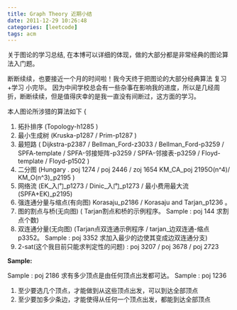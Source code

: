 ```yaml
---
title: Graph Theory 近期小结
date: 2011-12-29 10:26:48
categories: [leetcode]
tags: acm
---
```


关于图论的学习总结, 在本博可以详细的体现，做的大部分都是非常经典的图论算法入门题。

<!-- more -->

断断续续，也要接近一个月的时间啦！我今天终于把图论的大部分经典算法 复习+学习 小完毕。 因为中间学校总会有一些杂事在影响我的进度，所以是几经周折，断断续续，但是值得庆幸的是我一直没有间断过，这方面的学习。

本人图论所涉猎的算法如下 {

1. 拓扑排序  (Topology-h1285 )
2. 最小生成树 (Kruska-p1287 / Prim-p1287 )
3. 最短路 ( Dijkstra-p2387 / Bellman_Ford-z3033 / Bellman_Ford-p3259 / SPFA-template / SPFA-邻接矩阵-p3259 / SPFA-邻接表-p3259 / Floyd-template / Floyd-p1502 )
4. 二分图 (Hungary . poj 1274 / poj 2446 / zoj 1654   KM_CA_poj 2195O(n^4)/ KM_O(n^3)_p2195 )
5. 网络流 (EK_入门_p1273 / Dinic_入门_p1273 / 最小费用最大流(SPFA+EK)_p2195)
6. 强连通分量与缩点(有向图) Korasaju_p2186 / Korasaju and Tarjan_p1236 。 
7. 图的割点与桥(无向图)  ( Tarjan割点和桥的示例程序。 Sample : poj 144 求割点个数)
8. 双连通分量(无向图)  (Tarjan点双连通示例程序  / tarjan_边双连通-缩点p3352。  Sample : poj 3352 求加入最少的边使其变成边双连通分支)
9. 2-sat(这个我目前只能求判定性的问题) : poj 3207 / poj 3678 / poj 2723

**Sample:**

Sample : poj 2186 求有多少顶点是由任何顶点出发都可达。 
Sample : poj 1236 

1. 至少要选几个顶点，才能做到从这些顶点出发，可以到达全部顶点 
2. 至少要加多少条边，才能使得从任何一个顶点出发，都能到达全部顶点


     


